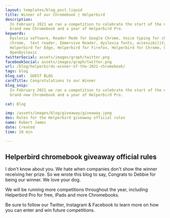 ```yaml
---
layout: templates/blog_post.liquid
title: Winner of our Chromebook | Helperbird
description:
  In February 2021 we ran a competition to celebrate the start of the new School term, to win a
  brand new Chromebook and a year of Helperbird Pro.
keywords:
  Dyslexia software, Reader Mode for Google Chrome, Voice typing for chrome, Text to speech for
  chrome,  text reader, Immersive Reader, dyslexia fonts, accessibility software, dyslexia software,
  Helperbird for Edge, Helperbird for Firefox, Helperbird for Chrome, Opendyslexic for Chrome,
  OpenDyslexic
twitterSocial: assets/images/graph/twitter.png
facebookSocial: assets/images/graph/twitter.png
url: /blog/helperbirds-winner-of-the-2021-chromebook/
tags: blog
blog_cat:  GUEST BLOG
cardTitle: Congratulations to our Winner
blog_snip:
  In February 2021 we ran a competition to celebrate the start of the new School term, to win a
  brand new Chromebook and a year of Helperbird Pro.

cat: Blog

img: /assets/images/blog/giveaway/giveaway.jpeg
des: Rules for the Helperbird giveaway official rules
name: Robert James
date: Created
time: 10 min

---
```


  

## Helperbird chromebook giveaway official rules

  

I don't know about you. We hate when companies don't show the winner receiving her prize. So we wrote this blog to say, Congrats to Debbie for being our winner. We love your dog.

We will be running more competitions throughout the year, including Helperbird Pro for free, iPads and more Chromebooks.

Be sure to follow our Twitter, Instagram & Facebook to learn more on how you can enter and win future competitions.